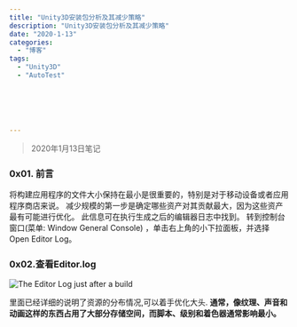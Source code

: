 ```yaml
---
title: "Unity3D安装包分析及其减少策略"
description: "Unity3D安装包分析及其减少策略"
date: "2020-1-13"
categories:
  - "博客"
tags:
  - "Unity3D"
  - "AutoTest"






---
```


> 2020年1月13日笔记
> <!--more-->

### 0x01. 前言

将构建应用程序的文件大小保持在最小是很重要的，特别是对于移动设备或者应用程序商店来说。 减少规模的第一步是确定哪些资产对其贡献最大，因为这些资产最有可能进行优化。 此信息可在执行生成之后的编辑器日志中找到。 转到控制台窗口(菜单: Window General Console) ，单击右上角的小下拉面板，并选择 Open Editor Log。

### 0x02.查看Editor.log

![The Editor Log just after a build](https://docs.unity3d.com/uploads/Main/FileSizeOptimization.png)

里面已经详细的说明了资源的分布情况,可以着手优化大头. **通常，像纹理、声音和动画这样的东西占用了大部分存储空间，而脚本、级别和着色器通常影响最小。**

